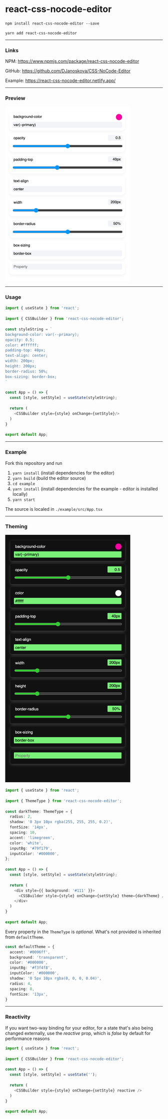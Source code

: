 # react-css-nocode-editor

`npm install react-css-nocode-editor --save`

`yarn add react-css-nocode-editor`

---

### Links

NPM: https://www.npmjs.com/package/react-css-nocode-editor

GitHub: https://github.com/DJanoskova/CSS-NoCode-Editor

Example: https://react-css-nocode-editor.netlify.app/

---

### Preview

<img src="./public/editor.png" alt="Editor with default theme" width="400px"></img>

---

### Usage

```typescript jsx
import { useState } from 'react';

import { CSSBuilder } from 'react-css-nocode-editor';

const styleString = `
background-color: var(--primary);
opacity: 0.5;
color: #ffffff;
padding-top: 40px;
text-align: center;
width: 200px;
height: 200px;
border-radius: 50%;
box-sizing: border-box;
`

const App = () => {
  const [style, setStyle] = useState(styleString);

  return (
    <CSSBuilder style={style} onChange={setStyle}/>
  )
}

export default App;

```

---

### Example

Fork this repository and run

1. `yarn install` (install dependencies for the editor)
2. `yarn build` (build the editor source)
3. `cd example`
4. `yarn install` (install dependencies for the example - editor is installed locally)
5. `yarn start`

The source is localed in `./example/src/App.tsx`

---

### Theming

<img src="./public/editor-dark.png" alt="Editor with a custom dark theme" width="400px"></img>

```typescript jsx
import { useState } from 'react';

import { ThemeType } from 'react-css-nocode-editor';

const darkTheme: ThemeType = {
  radius: 2,
  shadow: '0 3px 10px rgba(255, 255, 255, 0.2)',
  fontSize: '14px',
  spacing: 10,
  accent: 'limegreen',
  color: 'white',
  inputBg: '#79f179',
  inputColor: '#000000',
};

const App = () => {
  const [style, setStyle] = useState(styleString);

  return (
    <div style={{ background: '#111' }}>
      <CSSBuilder style={style} onChange={setStyle} theme={darkTheme} />
    </div>
  )
}

export default App;
```

Every property in the `ThemeType` is _optional_. What's not provided is inherited from `defaultTheme`.

```typescript
const defaultTheme = {
  accent: '#0096ff',
  background: 'transparent',
  color: '#000000',
  inputBg: '#f3f4f8',
  inputColor: '#000000',
  shadow: '0 5px 10px rgba(0, 0, 0, 0.04)',
  radius: 4,
  spacing: 8,
  fontSize: '13px',
}

```

---

### Reactivity

If you want two-way binding for your editor, for a state that's also being changed externally, use the _reactive_ prop, which is _false_ by default for performance reasons

```typescript jsx
import { useState } from 'react';

import { CSSBuilder } from 'react-css-nocode-editor';

const App = () => {
  const [style, setStyle] = useState('');

  return (
    <CSSBuilder style={style} onChange={setStyle} reactive />
  )
}

export default App;

```